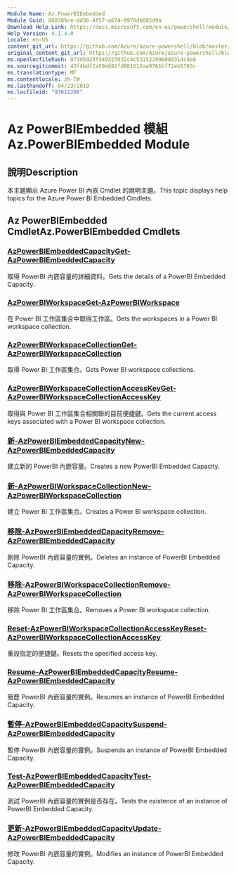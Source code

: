 ```yaml
---
Module Name: Az.PowerBIEmbedded
Module Guid: 868389ce-dd36-4f57-a674-0970db085d9a
Download Help Link: https://docs.microsoft.com/en-us/powershell/module/az.powerbiembedded
Help Version: 4.1.4.0
Locale: en-US
content_git_url: https://github.com/Azure/azure-powershell/blob/master/src/PowerBIEmbedded/PowerBIEmbedded/help/Az.PowerBIEmbedded.md
original_content_git_url: https://github.com/Azure/azure-powershell/blob/master/src/PowerBIEmbedded/PowerBIEmbedded/help/Az.PowerBIEmbedded.md
ms.openlocfilehash: 973d5923f449323d32c4c5315229960dd314c4e8
ms.sourcegitcommit: 43f4bdf2a59dd82fd881512aa9761bf72eb5703c
ms.translationtype: MT
ms.contentlocale: zh-TW
ms.lasthandoff: 04/23/2019
ms.locfileid: "93611208"
---
```

# <span data-ttu-id="c66a0-101">Az PowerBIEmbedded 模組</span><span class="sxs-lookup"><span data-stu-id="c66a0-101">Az.PowerBIEmbedded Module</span></span>
## <span data-ttu-id="c66a0-102">說明</span><span class="sxs-lookup"><span data-stu-id="c66a0-102">Description</span></span>
<span data-ttu-id="c66a0-103">本主題顯示 Azure Power BI 內嵌 Cmdlet 的說明主題。</span><span class="sxs-lookup"><span data-stu-id="c66a0-103">This topic displays help topics for the Azure Power BI Embedded Cmdlets.</span></span>

## <span data-ttu-id="c66a0-104">Az PowerBIEmbedded Cmdlet</span><span class="sxs-lookup"><span data-stu-id="c66a0-104">Az.PowerBIEmbedded Cmdlets</span></span>
### [<span data-ttu-id="c66a0-105">AzPowerBIEmbeddedCapacity</span><span class="sxs-lookup"><span data-stu-id="c66a0-105">Get-AzPowerBIEmbeddedCapacity</span></span>](Get-AzPowerBIEmbeddedCapacity.md)
<span data-ttu-id="c66a0-106">取得 PowerBI 內嵌容量的詳細資料。</span><span class="sxs-lookup"><span data-stu-id="c66a0-106">Gets the details of a PowerBI Embedded Capacity.</span></span>

### [<span data-ttu-id="c66a0-107">AzPowerBIWorkspace</span><span class="sxs-lookup"><span data-stu-id="c66a0-107">Get-AzPowerBIWorkspace</span></span>](Get-AzPowerBIWorkspace.md)
<span data-ttu-id="c66a0-108">在 Power BI 工作區集合中取得工作區。</span><span class="sxs-lookup"><span data-stu-id="c66a0-108">Gets the workspaces in a Power BI workspace collection.</span></span>

### [<span data-ttu-id="c66a0-109">AzPowerBIWorkspaceCollection</span><span class="sxs-lookup"><span data-stu-id="c66a0-109">Get-AzPowerBIWorkspaceCollection</span></span>](Get-AzPowerBIWorkspaceCollection.md)
<span data-ttu-id="c66a0-110">取得 Power BI 工作區集合。</span><span class="sxs-lookup"><span data-stu-id="c66a0-110">Gets Power BI workspace collections.</span></span>

### [<span data-ttu-id="c66a0-111">AzPowerBIWorkspaceCollectionAccessKey</span><span class="sxs-lookup"><span data-stu-id="c66a0-111">Get-AzPowerBIWorkspaceCollectionAccessKey</span></span>](Get-AzPowerBIWorkspaceCollectionAccessKey.md)
<span data-ttu-id="c66a0-112">取得與 Power BI 工作區集合相關聯的目前便捷鍵。</span><span class="sxs-lookup"><span data-stu-id="c66a0-112">Gets the current access keys associated with a Power BI workspace collection.</span></span>

### [<span data-ttu-id="c66a0-113">新-AzPowerBIEmbeddedCapacity</span><span class="sxs-lookup"><span data-stu-id="c66a0-113">New-AzPowerBIEmbeddedCapacity</span></span>](New-AzPowerBIEmbeddedCapacity.md)
<span data-ttu-id="c66a0-114">建立新的 PowerBI 內嵌容量。</span><span class="sxs-lookup"><span data-stu-id="c66a0-114">Creates a new PowerBI Embedded Capacity.</span></span>

### [<span data-ttu-id="c66a0-115">新-AzPowerBIWorkspaceCollection</span><span class="sxs-lookup"><span data-stu-id="c66a0-115">New-AzPowerBIWorkspaceCollection</span></span>](New-AzPowerBIWorkspaceCollection.md)
<span data-ttu-id="c66a0-116">建立 Power BI 工作區集合。</span><span class="sxs-lookup"><span data-stu-id="c66a0-116">Creates a Power BI workspace collection.</span></span>

### [<span data-ttu-id="c66a0-117">移除-AzPowerBIEmbeddedCapacity</span><span class="sxs-lookup"><span data-stu-id="c66a0-117">Remove-AzPowerBIEmbeddedCapacity</span></span>](Remove-AzPowerBIEmbeddedCapacity.md)
<span data-ttu-id="c66a0-118">刪除 PowerBI 內嵌容量的實例。</span><span class="sxs-lookup"><span data-stu-id="c66a0-118">Deletes an instance of PowerBI Embedded Capacity.</span></span>

### [<span data-ttu-id="c66a0-119">移除-AzPowerBIWorkspaceCollection</span><span class="sxs-lookup"><span data-stu-id="c66a0-119">Remove-AzPowerBIWorkspaceCollection</span></span>](Remove-AzPowerBIWorkspaceCollection.md)
<span data-ttu-id="c66a0-120">移除 Power BI 工作區集合。</span><span class="sxs-lookup"><span data-stu-id="c66a0-120">Removes a Power BI workspace collection.</span></span>

### [<span data-ttu-id="c66a0-121">Reset-AzPowerBIWorkspaceCollectionAccessKey</span><span class="sxs-lookup"><span data-stu-id="c66a0-121">Reset-AzPowerBIWorkspaceCollectionAccessKey</span></span>](Reset-AzPowerBIWorkspaceCollectionAccessKey.md)
<span data-ttu-id="c66a0-122">重設指定的便捷鍵。</span><span class="sxs-lookup"><span data-stu-id="c66a0-122">Resets the specified access key.</span></span>

### [<span data-ttu-id="c66a0-123">Resume-AzPowerBIEmbeddedCapacity</span><span class="sxs-lookup"><span data-stu-id="c66a0-123">Resume-AzPowerBIEmbeddedCapacity</span></span>](Resume-AzPowerBIEmbeddedCapacity.md)
<span data-ttu-id="c66a0-124">簡歷 PowerBI 內嵌容量的實例。</span><span class="sxs-lookup"><span data-stu-id="c66a0-124">Resumes an instance of PowerBI Embedded Capacity.</span></span>

### [<span data-ttu-id="c66a0-125">暫停-AzPowerBIEmbeddedCapacity</span><span class="sxs-lookup"><span data-stu-id="c66a0-125">Suspend-AzPowerBIEmbeddedCapacity</span></span>](Suspend-AzPowerBIEmbeddedCapacity.md)
<span data-ttu-id="c66a0-126">暫停 PowerBI 內嵌容量的實例。</span><span class="sxs-lookup"><span data-stu-id="c66a0-126">Suspends an instance of PowerBI Embedded Capacity.</span></span>

### [<span data-ttu-id="c66a0-127">Test-AzPowerBIEmbeddedCapacity</span><span class="sxs-lookup"><span data-stu-id="c66a0-127">Test-AzPowerBIEmbeddedCapacity</span></span>](Test-AzPowerBIEmbeddedCapacity.md)
<span data-ttu-id="c66a0-128">測試 PowerBI 內嵌容量的實例是否存在。</span><span class="sxs-lookup"><span data-stu-id="c66a0-128">Tests the existence of an instance of PowerBI Embedded Capacity.</span></span>

### [<span data-ttu-id="c66a0-129">更新-AzPowerBIEmbeddedCapacity</span><span class="sxs-lookup"><span data-stu-id="c66a0-129">Update-AzPowerBIEmbeddedCapacity</span></span>](Update-AzPowerBIEmbeddedCapacity.md)
<span data-ttu-id="c66a0-130">修改 PowerBI 內嵌容量的實例。</span><span class="sxs-lookup"><span data-stu-id="c66a0-130">Modifies  an instance of PowerBI Embedded Capacity.</span></span>

